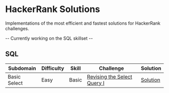 # HackerRank Solutions
Implementations of the most efficient and fastest solutions for HackerRank challenges.

-- Currently working on the SQL skillset --

## SQL
| Subdomain    | Difficulty | Skill | Challenge                   | Solution |
| ------------ | ---------- | ----- | --------------------------- | -------- |
| Basic Select |  Easy      | Basic | [Revising the Select Query I](https://www.hackerrank.com/challenges/revising-the-select-query) | [Solution](https://github.com/KimTisott/HackerRank-Solutions/blob/main/SQL/Revising%20the%20Select%20Query%20I.sql) |
